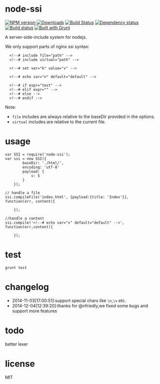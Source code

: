 node-ssi
======

[![NPM version][npm-image]][npm-url] [![Downloads][downloads-image]][npm-url] [![Build Status][travis-image]][travis-url] [![Dependency status][david-dm-image]][david-dm-url] [![Build status][appveyor-image]][appveyor-url] [![Built with Grunt][grunt-image]][grunt-url]

A server-side-include system for nodejs.

We only support parts of nginx ssi syntax:


      <!--# include file="path" -->
      <!--# include virtual="path" -->

      <!--# set var="k" value="v" -->

      <!--# echo var="n" default="default" -->

      <!--# if expr="test" -->
      <!--# elif expr="" -->
      <!--# else -->
      <!--# endif -->

Note:

* `file` includes are always relative to the baseDir provided in the options.
* `virtual` includes are relative to the current file.

usage
======

    var SSI = require('node-ssi');
    var ssi = new SSI({
            baseDir: './html/',
            encoding: 'utf-8'
            payload: {
                v: 5
            }
        });

    // handle a file
    ssi.compileFile('index.html', {payload:{title: 'Index'}}, function(err, content){

        });

    //handle a content
    ssi.compile('<!--# echo var="v" default="default" -->', function(err,content){

        });

test
======

`grunt test`

changelog
======
 - 2014-11-03[17:00:51]:support special chars like `\n`,`\v` etc.
 - 2014-12-04[12:39:20]:thanks for @nfriedly,we fixed some bugs and support more features

todo
======
better lexer

license
======

MIT

[downloads-image]: http://img.shields.io/npm/dm/node-ssi.svg
[npm-url]: https://npmjs.org/package/node-ssi
[npm-image]: http://img.shields.io/npm/v/node-ssi.svg

[travis-url]: https://travis-ci.org/yanni4night/node-ssi
[travis-image]: http://img.shields.io/travis/yanni4night/node-ssi.svg

[grunt-url]:http://gruntjs.com/
[grunt-image]: https://cdn.gruntjs.com/builtwith.png

[appveyor-image]:https://ci.appveyor.com/api/projects/status/6sv21grqrixe60yu?svg=true
[appveyor-url]:https://ci.appveyor.com/project/yanni4night/node-ssi

[david-dm-url]:https://david-dm.org/yanni4night/node-ssi
[david-dm-image]:https://david-dm.org/yanni4night/node-ssi.svg

